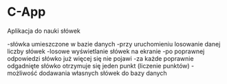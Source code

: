 # C-App
Aplikacja do nauki słówek

-słówka umieszczone w bazie danych
-przy uruchomieniu losowanie danej liczby słówek
-losowe wyświetlanie słówek na ekranie
-po poprawnej odpowiedzi słówko już więcej się nie pojawi
-za każde poprawnie odgadnięte słówko otrzymuje się jeden punkt (liczenie punktów)
-możliwość dodawania własnych słówek do bazy danych
